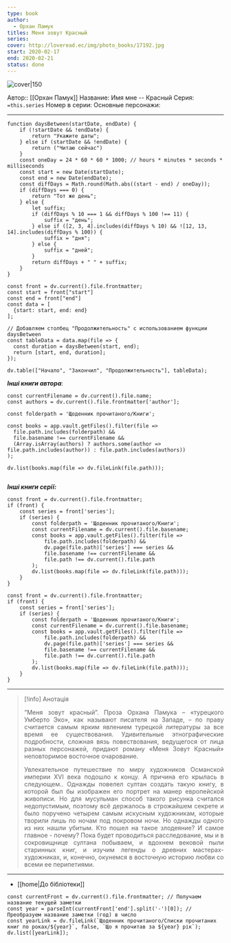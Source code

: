 ```yaml
---
type: book
author:
  - Орхан Памук
titles: Меня зовут Красный
series: 
cover: http://loveread.ec/img/photo_books/17192.jpg
start: 2020-02-17
end: 2020-02-21
status: done
---
```

![cover|150](Орхан%20Памук%20-%20Меня%20зовут%20Красный.jpg)

Автор:: [[Орхан Памук]]
Название: Имя мне -- Красный
Серия:  `=this.series`
Номер в серии:
Основные персонажи:

---
```dataviewjs
function daysBetween(startDate, endDate) {
	if (!startDate && !endDate) { 
		return "Укажите даты"; 
	} else if (startDate && !endDate) {
		return ("Читаю сейчас")
	}
	const oneDay = 24 * 60 * 60 * 1000; // hours * minutes * seconds * milliseconds
	const start = new Date(startDate);
	const end = new Date(endDate);
	const diffDays = Math.round(Math.abs((start - end) / oneDay));
	if (diffDays === 0) {
		return "Тот же день";   
	} else {
		let suffix;     
	    if (diffDays % 10 === 1 && diffDays % 100 !== 11) {
		    suffix = "день";     
	    } else if ([2, 3, 4].includes(diffDays % 10) && ![12, 13, 14].includes(diffDays % 100)) {
			suffix = "дня";     
		} else {       
			suffix = "дней";     
		}          
		return diffDays + " " + suffix;   
	} 
}  

const front = dv.current().file.frontmatter;
const start = front["start"]
const end = front["end"]
const data = [
  {start: start, end: end}
];

// Добавляем столбец "Продолжительность" с использованием функции daysBetween
const tableData = data.map(file => {
  const duration = daysBetween(start, end);
  return [start, end, duration];
});

dv.table(["Начало", "Закончил", "Продолжительность"], tableData);
```
***Інші книги автора***:
```dataviewjs
const currentFilename = dv.current().file.name;
const authors = dv.current().file.frontmatter['author'];

const folderpath = 'Щоденник прочитаного/Книги';

const books = app.vault.getFiles().filter(file =>
  file.path.includes(folderpath) &&
  file.basename !== currentFilename &&
  (Array.isArray(authors) ? authors.some(author => file.path.includes(author)) : file.path.includes(authors))
);

dv.list(books.map(file => dv.fileLink(file.path)));


```
***Інші книги серії:***
```dataviewjs
const front = dv.current().file.frontmatter;
if (front) {
	const series = front['series'];
	if (series) {
		const folderpath = 'Щоденник прочитаного/Книги';
		const currentFilename = dv.current().file.basename;
		const books = app.vault.getFiles().filter(file =>  
			file.path.includes(folderpath) && 
			dv.page(file.path)['series'] === series && 
			file.basename !== currentFilename &&
			file.path !== dv.current().file.path 
		);
		dv.list(books.map(file => dv.fileLink(file.path)));
	}
}

```

```dataviewjs
const front = dv.current().file.frontmatter;
if (front) {
	const series = front['series'];
	if (series) {
		const folderpath = 'Щоденник прочитаного/Книги';
		const currentFilename = dv.current().file.basename;
		const books = app.vault.getFiles().filter(file =>  
			file.path.includes(folderpath) && 
			dv.page(file.path)['series'] === series && 
			file.basename !== currentFilename &&
			file.path !== dv.current().file.path 
		);
		dv.list(books.map(file => dv.fileLink(file.path)));
	}
}

```

---
>[!info] Анотація
><p align="justify">”Меня зовут красный”. Проза Орхана Памука – «турецкого Умберто Эко», как называют писателя на Западе, – по праву считается самым ярким явлением турецкой литературы за все время ее существования. Удивительные этнографические подробности, сложная вязь повествования, ведущегося от лица разных персонажей, придают роману «Меня Зовут Красный» неповторимое восточное очарование.</p>
>
><p align="justify">Увлекательное путешествие по миру художников Османской империи XVI века подошло к концу. А причина его крылась в следующем.. Однажды повелел султан создать такую книгу, в которой был бы изображен его портрет на манер европейской живописи. Но для мусульман способ такого рисунка считался недопустимым, поэтому всё держалось в строжайшем секрете и было поручено четырем самым искусным художникам, которые творили лишь по ночам под покровом ночи. Но однажды одного из них нашли убитым. Кто пошел на такое злодеяние? И самое главное - почему? Пока будет проводиться расследование, мы и в сокровищнице султана побываем, и вдохнем вековой пыли старинных книг, и изучим легенды о древних мастерах-художниках, и, конечно, окунемся в восточную историю любви со всеми ее перипетиями.</p>

___
- [[home|До бібліотеки]]
```dataviewjs
const currentFront = dv.current().file.frontmatter; // Получаем название текущей заметки
const year = parseInt(currentFront['end'].split('-')[0]); // Преобразуем название заметки (год) в число
const yearLink = dv.fileLink(`Щоденник прочитаного/Списки прочитаних книг по роках/${year}`, false, `Що я прочитав за ${year} рік`);
dv.list([yearLink]);
```